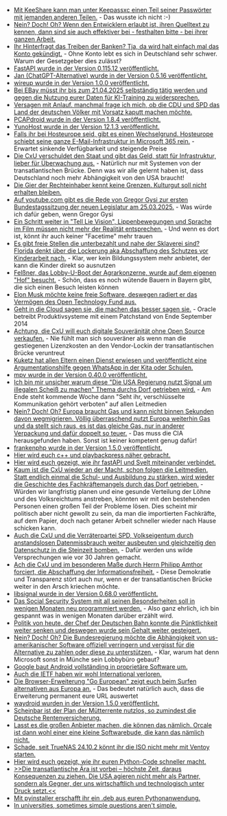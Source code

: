 * [Mit KeeShare kann man unter Keepassxc einen Teil seiner Passwörter mit jemanden anderen Teilen.](https://keepassxc.org/docs/KeePassXC_UserGuide#_database_sharing_with_keeshare) - Das wusste ich nicht :-)
* [Nein? Doch! Oh? Wenn den Entwicklern erlaubt ist, ihren Quelltext zu kennen, dann sind sie auch effektiver bei - festhalten bitte - bei ihrer ganzen Arbeit.](https://blog.fefe.de/?ts=991fe837)
* [Ihr Hinterfragt das Treiben der Banken? Tja, da wird halt einfach mal das Konto gekündigt.](https://blog.fefe.de/?ts=991fe4c6) - Ohne Konto lebt es sich in Deutschland sehr schwer. Warum der Gesetzgeber dies zulässt?
* [FastAPI wurde in der Version 0.115.12 veröffentlicht.](https://github.com/fastapi/fastapi/releases/tag/0.115.12)
* [Jan (ChatGPT-Alternative) wurde in der Version 0.5.16 veröffentlicht.](https://github.com/menloresearch/jan/releases/tag/v0.5.16)
* [wireup wurde in der Version 1.0.0 veröffentlicht.](https://github.com/maldoinc/wireup/releases/tag/v1.0.0)
* [Bei EBay müsst ihr bis zum 21.04.2025 selbständig tätig werden und gegen die Nutzung eurer Daten für KI-Training zu widersprechen.](https://www.kuketz-blog.de/ebay-nutzerdaten-fuer-ki-training-opt-out-erforderlich/)
* [Versagen mit Anlauf. manchmal frage ich mich, ob die CDU und SPD das Land der deutschen Völker mit Vorsatz kaputt machen möchte.](https://blog.fefe.de/?ts=991f0ad2)
* [PCAPdroid wurde in der Version 1.8.4 veröffentlicht.](https://github.com/emanuele-f/PCAPdroid/releases/tag/v1.8.4)
* [YunoHost wurde in der Version 12.1.3 veröffentlicht.](https://github.com/YunoHost/yunohost/releases/tag/debian/12.1.3)
* [Falls ihr bei Hosteurope seid, gibt es einen Wechselgrund. Hosteurope schiebt seine ganze E-Mail-Infrastruktur in Microsoft 365 rein.](https://www.borncity.com/blog/2025/03/25/hosteurope-wechselt-auch-zur-microsoft-365-microsoft-cloud/) - Erwartet sinkende Verfügbarkeit und steigende Preise
* [Die CxU verschuldet den Staat und gibt das Geld, statt für Infrastruktur, lieber für Überwachung aus.](https://netzpolitik.org/2025/palantir-wer-jetzt-bei-peter-thiel-software-kauft-hat-wirklich-nichts-verstanden/) - Natürlich nur mit Systemen von der transatlantischen Brücke. Denn was wir alle gelernt haben ist, dass Deutschland noch mehr Abhängigkeit von den USA braucht!
* [Die Gier der Rechteinhaber kennt keine Grenzen. Kulturgut soll nicht erhalten bleiben.](https://netzpolitik.org/2025/urheberrechte-universal-music-erweitert-klage-gegen-internet-archive/)
* [Auf youtube.com gibt es die Rede von Gregor Gysi zur ersten Bundestagssitzung der neuen Legislatur am 25.03.2025.](https://www.youtube.com/watch?v=ZA3sNM1vPIg) - Was würde ich dafür geben, wenn Gregor Gysi 
* [Ein Schritt weiter in "Tell Lie Vision", Lippenbewegungen und Sprache im Film müssen nicht mehr der Realität entsprechen.](https://blog.fefe.de/?ts=991de540) - Und wenn es dort ist, könnt ihr auch keiner "Facetime" mehr trauen
* [Es gibt freie Stellen die unterbezahlt und nahe der Sklaverei sind? Florida denkt über die Lockerung aka Abschaffung des Schutzes vor Kinderarbeit nach.](https://blog.fefe.de/?ts=991dcb79) - Klar, wer kein Bildungssystem mehr anbietet, der kann die Kinder direkt so ausnutzen
* [Felßner, das Lobby-U-Boot der Agrarkonzerne, wurde auf dem eigenen "Hof" besucht.](https://blog.fefe.de/?ts=991c1142) - Schön, dass es noch wütende Bauern in Bayern gibt, die sich einen Besuch leisten können
* [Elon Musk möchte keine freie Software, deswegen radiert er das Vermögen des Open Technology Fund aus.](https://blog.fefe.de/?ts=991c0a7b)
* [Geht in die Cloud sagen sie, die machen das besser sagen sie.](https://blog.fefe.de/?ts=991c0721) - Oracle betreibt Produktivsysteme mit einem Patchstand von Ende September 2014
* [Achtung, die CxU will euch digitale Souveränität ohne Open Source verkaufen.](https://netzpolitik.org/2025/koalitionsverhandlungen-wo-union-und-spd-bei-der-digitalpolitik-streiten/) - Nie fühlt man sich souveräner als wenn man die gestiegenen Lizenzkosten an den Vendor-Lockin der transatlantischen Brücke veruntreut
* [Kuketz hat allen Eltern einen Dienst erwiesen und veröffentlicht eine Argumentationshilfe gegen WhatsApp in der Kita oder Schulen.](https://www.kuketz-blog.de/argumentationshilfe-fuer-elternabende-warum-whatsapp-in-kita-und-schule-keine-gute-wahl-ist/)
* [mpv wurde in der Version 0.40.0 veröffentlicht.](https://github.com/mpv-player/mpv/releases/tag/v0.40.0)
* [Ich bin mir unsicher warum diese "Die USA Regierung nutzt Signal um illegalen Scheiß zu machen" Thema durchs Dorf getrieben wird.](https://blog.fefe.de/?ts=991bd723) - Am Ende steht kommende Woche dann "Seht ihr, verschlüsselte Kommunikation gehört verboten" auf allen Leitmedien
* [Nein? Doch! Oh? Europa braucht Gas und kann nicht binnen Sekunden davon wegmigrieren. Völlig überraschend nutzt Europa weiterhin Gas und da stellt sich raus, es ist das gleiche Gas, nur in anderer Verpackung und dafür doppelt so teuer.](https://blog.fefe.de/?ts=991bd6ca) - Das muss die CIA herausgefunden haben. Sonst ist keiner kompetent genug dafür!
* [frankenphp wurde in der Version 1.5.0 veröffentlicht.](https://github.com/dunglas/frankenphp/releases/tag/v1.5.0)
* [Hier wird euch c++ und playbackpress näher gebracht.](https://www.freecodecamp.org/news/learn-programming-in-cpp/)
* [Hier wird euch gezeigt, wie ihr fastAPI und Svelt miteinander verbindet.](https://testdriven.io/blog/fastapi-svelte/)
* [Kaum ist die CxU wieder an der Macht, schon folgen die Leitmedien. Statt endlich einmal die Schul- und Ausbildung zu stärken, wird wieder die Geschichte des Fachkräftemangels durch das Dorf getrieben.](https://www.deutschlandfunk.de/migration-arbeitsmarkt-fachkraeftemangel-deutschland-100.html) - Würden wir langfristig planen und eine gesunde Verteilung der Löhne und des Volksreichtums anstreben, könnten wir mit den bestehenden Personen einen großen Teil der Probleme lösen. Dies scheint mir politisch aber nicht gewollt zu sein, da man die importierten Fachkräfte, auf dem Papier, doch nach getaner Arbeit schneller wieder nach Hause schicken kann.
* [Auch die CxU und die Verräterpartei SPD, Volkseigentum durch anstandslosen Datenmissbrauch weiter ausbeuten und gleichzeitig den Datenschutz in die Steinzeit bomben.](https://netzpolitik.org/2025/schwarz-rote-koalitionsgespraeche-daten-vernetzen-datenschutz-schleifen/) - Dafür werden uns wilde Versprechungen wie vor 30 Jahren gemacht.
* [Ach die CxU und im besonderen Maße durch Herrn Philipp Amthor forciert, die Abschaffung der Informationsfreiheit.](https://netzpolitik.org/2025/angriff-auf-die-demokratie-breiter-aufschrei-fuer-erhalt-der-informationsfreiheit/) - Diese Demokratie und Transparenz stört auch nur, wenn er der transatlantischen Brücke weiter in den Arsch kriechen möchte.
* [libsignal wurde in der Version 0.68.0 veröffentlicht.](https://github.com/signalapp/libsignal/releases/tag/v0.68.0)
* [Das Social Security System mit all seinen Besonderheiten soll in wenigen Monaten neu programmiert werden.](https://blog.fefe.de/?ts=9918287d) - Also ganz ehrlich, ich bin gespannt was in wenigen Monaten darüber erzählt wird.
* [Politik von heute, der Chef der Deutschen Bahn konnte die Pünktlichkeit weiter senken und deswegen wurde sein Gehalt weiter gesteigert.](https://blog.fefe.de/?ts=99186bdb)
* [Nein? Doch! Oh? Die Bundesregierung möchte die Abhängigkeit von us-amerikanischer Software offiziell verringern und vergisst für die Alternative zu zahlen oder diese zu unterstützen.](https://netzpolitik.org/2025/zentrum-fuer-digitale-souveraenitaet-bund-legt-offener-verwaltungssoftware-steine-in-den-weg/) - Klar, warum hat denn Microsoft sonst in Münche sein Lobbybüro gebaut?
* [Google baut Android vollständing in proprietäre Software um.](https://arstechnica.com/gadgets/2025/03/google-makes-android-development-private-will-continue-open-source-releases/)
* [Auch die IETF haben wir wohl International verloren.](https://boycott-ietf127.org/)
* [Die Browser-Erweiterung "Go European" zeigt euch beim Surfen alternativen aus Europa an.](https://codeberg.org/K-Robin/GoEuropean) - Das bedeutet natürlich auch, dass die Erweiterung permanent eure URL auswertet
* [waydroid wurden in der Version 1.5.0 veröffentlicht.](https://github.com/waydroid/waydroid/releases/tag/1.5.0)
* [Scheinbar ist der Plan der Mütterrente nutzlos, so zumindest die Deutsche Rentenversicherung.](https://blog.fefe.de/?ts=9916dfc4)
* [Lasst es die großen Anbieter machen, die können das nämlich. Orcale ist dann wohl einer eine kleine Softwarebude, die kann das nämlich nicht.](https://www.borncity.com/blog/2025/03/30/oracle-health-gehackt-us-patientendaten-abgeflossen/)
* [Schade, seit TrueNAS 24.10.2 könnt ihr die ISO nicht mehr mit Ventoy starten.](https://forums.truenas.com/t/scale-24-10-2-is-there-an-issue-with-the-installer-iso-fails-to-boot-cannot-load-kernel-module/35510/11)
* [Hier wird euch gezeigt, wie ihr euren Python-Code schneller macht.](https://www.freecodecamp.org/news/why-your-code-is-slow-common-performance-mistakes-beginners-make/)
* [>>Die transatlantische Ära ist vorbei – höchste Zeit, daraus Konsequenzen zu ziehen. Die USA agieren nicht mehr als Partner, sondern als Gegner, der uns wirtschaftlich und technologisch unter Druck setzt.<<](https://www.kuketz-blog.de/digitale-souveraenitaet-statt-abhaengigkeit-warum-der-abschied-von-us-it-unvermeidlich-ist/)
* [Mit pyinstaller erschafft ihr ein .deb aus euren Pythonanwendung.](https://linuxhandbook.com/package-python-app-deb/)
* [In universities, sometimes simple questions aren't simple.](https://utcc.utoronto.ca/~cks/space/blog/tech/UniversityHowManyProfessors)
